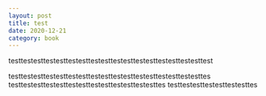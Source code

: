 ```yaml
---
layout: post
title: test
date: 2020-12-21
category: book
---
```


testtestesttestesttestesttestesttestesttestesttestesttestesttest  

testtestesttestesttestesttestesttestesttestesttestesttestesttes
testtestesttestesttestesttestesttestesttestesttes
testtestesttestesttestesttes